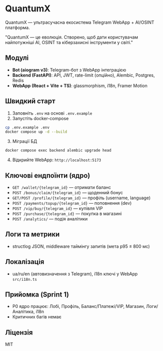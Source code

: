 # QuantumX

QuantumX — ультрасучасна екосистема Telegram WebApp + AI/OSINT платформа.

"QuantumX — це еволюція. Створено, щоб дати користувачам найпотужніші AI, OSINT та кіберзахисні інструменти у світі."

## Модулі
- **Bot (aiogram v3)**: Telegram-бот з WebApp інтеграцією
- **Backend (FastAPI)**: API, JWT, rate-limit (опційно), Alembic, Postgres, Redis
- **WebApp (React + Vite + TS)**: glassmorphism, i18n, Framer Motion

## Швидкий старт
1. Заповніть `.env` на основі `.env.example`
2. Запустіть docker-compose
```bash
cp .env.example .env
docker compose up -d --build
```
3. Міграції БД
```bash
docker compose exec backend alembic upgrade head
```
4. Відкрийте WebApp: `http://localhost:5173`

## Ключові ендпоїнти (ядро)
- `GET /wallet/{telegram_id}` — отримати баланс
- `POST /bonus/claim/{telegram_id}` — щоденний бонус
- `GET/POST /profile/{telegram_id}` — профіль (username, language)
- `POST /payments/topup/{telegram_id}` — поповнення (dev)
- `POST /vip/buy/{telegram_id}` — купівля VIP
- `POST /purchase/{telegram_id}` — покупка в магазині
- `POST /analytics/` — подія аналітики

## Логи та метрики
- structlog JSON, middleware таймінгу запитів (мета p95 ≤ 800 мс)

## Локалізація
- ua/ru/en (автовизначення з Telegram), i18n ключі у WebApp `src/i18n.ts`

## Прийомка (Sprint 1)
- P0 ядро працює: Лобі, Профіль, Баланс/Платежі/VIP, Магазин, Логи/Аналітика, i18n
- Критичних багів немає

## Ліцензія
MIT
